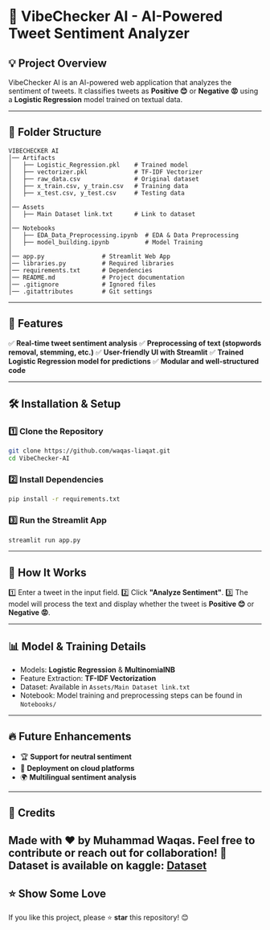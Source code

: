 # 📢 VibeChecker AI - AI-Powered Tweet Sentiment Analyzer

## 💡 Project Overview
VibeChecker AI is an AI-powered web application that analyzes the sentiment of tweets. It classifies tweets as **Positive 😊** or **Negative 😡** using a **Logistic Regression** model trained on textual data.

---

## 📁 Folder Structure
```
VIBECHECKER AI
│── Artifacts
│   ├── Logistic_Regression.pkl    # Trained model
│   ├── vectorizer.pkl             # TF-IDF Vectorizer
│   ├── raw_data.csv               # Original dataset
│   ├── x_train.csv, y_train.csv   # Training data
│   ├── x_test.csv, y_test.csv     # Testing data
│
│── Assets
│   ├── Main Dataset link.txt      # Link to dataset
│
│── Notebooks
│   ├── EDA_Data_Preprocessing.ipynb  # EDA & Data Preprocessing
│   ├── model_building.ipynb          # Model Training
│
│── app.py                # Streamlit Web App
│── libraries.py          # Required libraries
│── requirements.txt      # Dependencies
│── README.md             # Project documentation
│── .gitignore            # Ignored files
│── .gitattributes        # Git settings
```

---

## 🚀 Features
✅ **Real-time tweet sentiment analysis**
✅ **Preprocessing of text (stopwords removal, stemming, etc.)**
✅ **User-friendly UI with Streamlit**
✅ **Trained Logistic Regression model for predictions**
✅ **Modular and well-structured code**

---

## 🛠️ Installation & Setup
### 1️⃣ Clone the Repository
```sh
git clone https://github.com/waqas-liaqat.git
cd VibeChecker-AI
```
### 2️⃣ Install Dependencies
```sh
pip install -r requirements.txt
```
### 3️⃣ Run the Streamlit App
```sh
streamlit run app.py
```

---

## 🎯 How It Works
1️⃣ Enter a tweet in the input field.
2️⃣ Click **"Analyze Sentiment"**.
3️⃣ The model will process the text and display whether the tweet is **Positive 😊** or **Negative 😡**.

---

## 📊 Model & Training Details
- Models: **Logistic Regression** & **MultinomialNB**
- Feature Extraction: **TF-IDF Vectorization**
- Dataset: Available in `Assets/Main Dataset link.txt`
- Notebook: Model training and preprocessing steps can be found in `Notebooks/`

---

## 🔥 Future Enhancements
- 🏆 **Support for neutral sentiment**
- 🎯 **Deployment on cloud platforms**
- 🌍 **Multilingual sentiment analysis**

---

## 📌 Credits
Made with ❤️ by **Muhammad Waqas**. Feel free to contribute or reach out for collaboration! 🚀
Dataset is available on kaggle: [Dataset](https://www.kaggle.com/datasets/kazanova/sentiment140)
---

## ⭐ Show Some Love
If you like this project, please ⭐ **star** this repository! 😊

